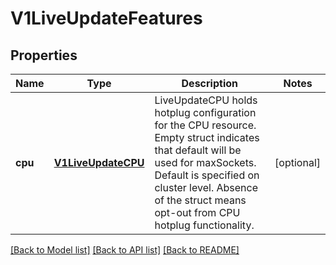 # V1LiveUpdateFeatures

## Properties
Name | Type | Description | Notes
------------ | ------------- | ------------- | -------------
**cpu** | [**V1LiveUpdateCPU**](V1LiveUpdateCPU.md) | LiveUpdateCPU holds hotplug configuration for the CPU resource. Empty struct indicates that default will be used for maxSockets. Default is specified on cluster level. Absence of the struct means opt-out from CPU hotplug functionality. | [optional] 

[[Back to Model list]](../README.md#documentation-for-models) [[Back to API list]](../README.md#documentation-for-api-endpoints) [[Back to README]](../README.md)



